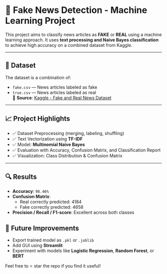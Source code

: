 
# 📰 Fake News Detection - Machine Learning Project

This project aims to classify news articles as **FAKE** or **REAL** using a machine learning approach. It uses **text processing and Naive Bayes classification** to achieve high accuracy on a combined dataset from Kaggle.

---

## 📂 Dataset

The dataset is a combination of:
- `fake.csv` — News articles labeled as fake
- `true.csv` — News articles labeled as real  
📌 **Source**: [Kaggle - Fake and Real News Dataset](https://www.kaggle.com/datasets/clmentbisaillon/fake-and-real-news-dataset)



---

## 📈 Project Highlights

- ✅ Dataset Preprocessing (merging, labeling, shuffling)
- ✅ Text Vectorization using **TF-IDF**
- ✅ Model: **Multinomial Naive Bayes**
- ✅ Evaluation with Accuracy, Confusion Matrix, and Classification Report
- ✅ Visualization: Class Distribution & Confusion Matrix

---

## 🔍 Results

- **Accuracy**: `98.46%`
- **Confusion Matrix**:
  - Real correctly predicted: 4184
  - Fake correctly predicted: 4658
- **Precision / Recall / F1-score**: Excellent across both classes



## 🚀 Future Improvements

- Export trained model as `.pkl` or `.joblib`
- Add GUI using **Streamlit**
- Experiment with models like **Logistic Regression**, **Random Forest**, or **BERT**


Feel free to ⭐ star the repo if you find it useful!
